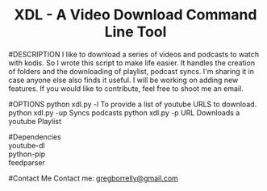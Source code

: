 # <h1><center>XDL - A Video Download Command Line Tool</center></h1>

#DESCRIPTION 
  I like to download a series of videos and podcasts to watch with kodis. So I wrote this script to make life easier. It handles the creation of folders and the downloading of playlist, podcast syncs. I'm sharing it in case anyone else also finds it useful. I will be working on adding new features. If you would like to contribute, feel free to shoot me an email. 



#OPTIONS
    python xdl.py -l        To provide a list of youtube URLS to download.
    python xdl.py -up       Syncs podcasts
    python xdl.py -p URL    Downloads a youtube Playlist
    
#Dependencies  
youtube-dl  
python-pip  
feedparser
  
#Contact Me 
Contact me: gregborrelly@gmail.com  


